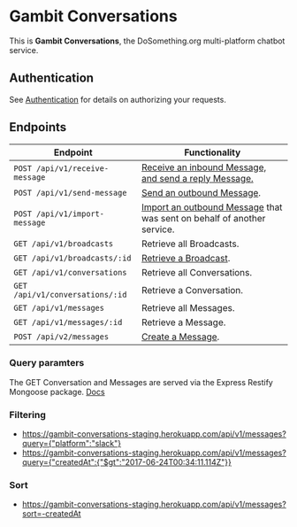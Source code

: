 # Gambit Conversations

This is __Gambit Conversations__, the DoSomething.org multi-platform chatbot service.

## Authentication
See [Authentication](authentication.md) for details on authorizing your requests.


## Endpoints

Endpoint | Functionality                                           
-------- | -------------
`POST /api/v1/receive-message` | [Receive an inbound Message, and send a reply Message.](endpoints/receive-message.md)
`POST /api/v1/send-message` | [Send an outbound Message](endpoints/send-message.md).
`POST /api/v1/import-message` | [Import an outbound Message](endpoints/import-message.md) that was sent on behalf of another service.
`GET /api/v1/broadcasts` | Retrieve all Broadcasts.
`GET /api/v1/broadcasts/:id` | [Retrieve a Broadcast](endpoints/broadcasts.md).
`GET /api/v1/conversations` | Retrieve all Conversations.
`GET /api/v1/conversations/:id` | Retrieve a Conversation.
`GET /api/v1/messages` | Retrieve all Messages.
`GET /api/v1/messages/:id` | Retrieve a Message.
`POST /api/v2/messages` | [Create a Message](endpoints/messages.md).

### Query paramters

The GET Conversation and Messages are served via the Express Restify Mongoose package. [Docs](https://florianholzapfel.github.io/express-restify-mongoose/)

### Filtering
* https://gambit-conversations-staging.herokuapp.com/api/v1/messages?query={"platform":"slack"}
* https://gambit-conversations-staging.herokuapp.com/api/v1/messages?query={"createdAt":{"$gt":"2017-06-24T00:34:11.114Z"}}

### Sort
* https://gambit-conversations-staging.herokuapp.com/api/v1/messages?sort=-createdAt
